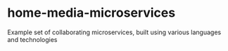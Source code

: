 # home-media-microservices
Example set of collaborating microservices, built using various languages and technologies 

